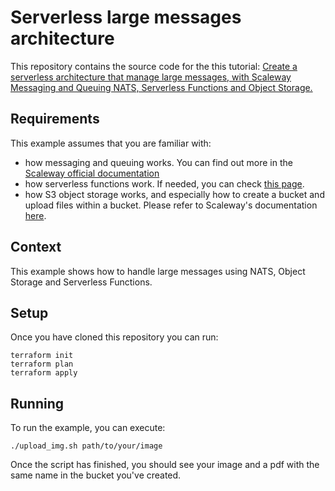 # Serverless large messages architecture

This repository contains the source code for the this tutorial: [Create a serverless architecture that manage large messages, with Scaleway Messaging and Queuing NATS, Serverless Functions and Object Storage.](https://github.com/scaleway/docs-content/blob/int-add-mnq-tuto/tutorials/large-messages/index.mdx)

## Requirements

This example assumes that you are familiar with:

- how messaging and queuing works. You can find out more in the [Scaleway official documentation](https://www.scaleway.com/en/docs/serverless/messaging/quickstart/)
- how serverless functions work. If needed, you can check [this page](https://www.scaleway.com/en/docs/serverless/functions/quickstart/).
- how S3 object storage works, and especially how to create a bucket and upload files within a bucket. Please refer to Scaleway's documentation [here](https://www.scaleway.com/en/docs/storage/object/quickstart/).

## Context

This example shows how to handle large messages using NATS, Object Storage and Serverless Functions. 

## Setup

Once you have cloned this repository you can run:

```console
terraform init
terraform plan
terraform apply
```

## Running

To run the example, you can execute:
```console
./upload_img.sh path/to/your/image
```
Once the script has finished, you should see your image and a pdf with the same name in the bucket you've created.

